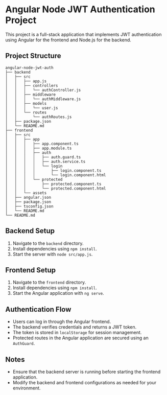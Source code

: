 # Angular Node JWT Authentication Project

This project is a full-stack application that implements JWT authentication using Angular for the frontend and Node.js for the backend. 

## Project Structure

```
angular-node-jwt-auth
├── backend
│   ├── src
│   │   ├── app.js
│   │   ├── controllers
│   │   │   └── authController.js
│   │   ├── middleware
│   │   │   └── authMiddleware.js
│   │   ├── models
│   │   │   └── user.js
│   │   └── routes
│   │       └── authRoutes.js
│   ├── package.json
│   └── README.md
├── frontend
│   ├── src
│   │   ├── app
│   │   │   ├── app.component.ts
│   │   │   ├── app.module.ts
│   │   │   ├── auth
│   │   │   │   ├── auth.guard.ts
│   │   │   │   ├── auth.service.ts
│   │   │   │   └── login
│   │   │   │       ├── login.component.ts
│   │   │   │       └── login.component.html
│   │   │   └── protected
│   │   │       ├── protected.component.ts
│   │   │       └── protected.component.html
│   │   └── assets
│   ├── angular.json
│   ├── package.json
│   ├── tsconfig.json
│   └── README.md
└── README.md
```

## Backend Setup

1. Navigate to the `backend` directory.
2. Install dependencies using `npm install`.
3. Start the server with `node src/app.js`.

## Frontend Setup

1. Navigate to the `frontend` directory.
2. Install dependencies using `npm install`.
3. Start the Angular application with `ng serve`.

## Authentication Flow

- Users can log in through the Angular frontend.
- The backend verifies credentials and returns a JWT token.
- The token is stored in `localStorage` for session management.
- Protected routes in the Angular application are secured using an `AuthGuard`.

## Notes

- Ensure that the backend server is running before starting the frontend application.
- Modify the backend and frontend configurations as needed for your environment.